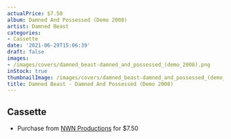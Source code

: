 ```yaml
---
actualPrice: $7.50
album: Damned And Possessed (Demo 2008)
artist: Damned Beast
categories:
- Cassette
date: '2021-06-29T15:06:39'
draft: false
images:
- /images/covers/damned_beast-damned_and_possessed_(demo_2008).png
inStock: true
thumbnailImage: /images/covers/damned_beast-damned_and_possessed_(demo_2008)-thumb.png
title: Damned Beast - Damned And Possessed (Demo 2008)
---
```


## Cassette
* Purchase from [NWN Productions](http://shop.nwnprod.com/index.php?route=product/product&path=73&product_id=4229&sort=pd.name&order=ASC) for $7.50
